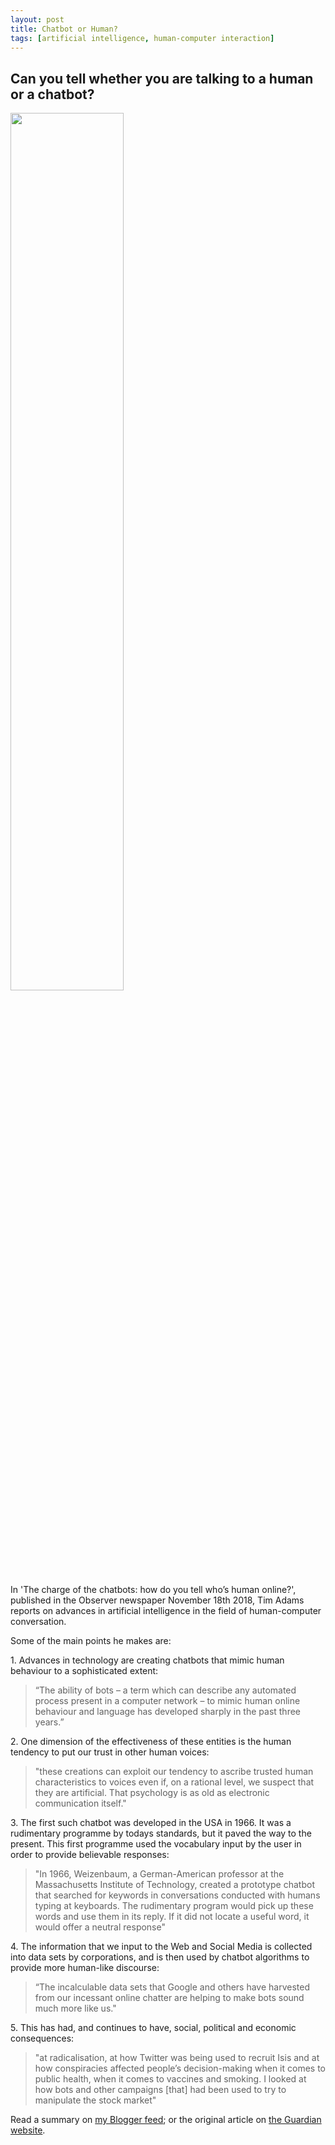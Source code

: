 ```yaml
---
layout: post
title: Chatbot or Human?
tags: [artificial intelligence, human-computer interaction]
---
```

 
<h2>Can you tell whether you are talking to a human or a chatbot?</h2>

<img src="https://i.guim.co.uk/img/media/1213b019decc7688d9ee3f14a317c5e6548d15a6/242_130_2377_1426/master/2377.jpg?width=1300&quality=85&auto=format&fit=max&s=19c8fe1a290e867631cb731855ad3558" style="width:60%;" >

<p>In 'The charge of the chatbots: how do you tell who’s human online?', published in the Observer newspaper November 18th 2018, Tim Adams reports on advances in artificial intelligence in the field of human-computer conversation.</p>

<p>Some of the main points he makes are:</p>

<p>1. Advances in technology are creating chatbots that mimic human behaviour to a sophisticated extent: </p>
<blockquote>
“The ability of bots – a term which can describe any automated process present in a computer network – to mimic human online behaviour and language has developed sharply in the past three years.”
</blockquote>

<p>2. One dimension of the effectiveness of these entities is the human tendency to put our trust in other human voices:</p>
<blockquote>
"these creations can exploit our tendency to ascribe trusted human characteristics to voices even if, on a rational level, we suspect that they are artificial. That psychology is as old as electronic communication itself."
</blockquote>

<p>3. The first such chatbot was developed in the USA in 1966. It was a rudimentary programme by todays standards, but it paved the way to the present. This first programme used the vocabulary input by the user in order to provide believable responses:</p>
<blockquote>
"In 1966, Weizenbaum, a German-American professor at the Massachusetts Institute of Technology, created a prototype chatbot that searched for keywords in conversations conducted with humans typing at keyboards. The rudimentary program would pick up these words and use them in its reply. If it did not locate a useful word, it would offer a neutral response"
</blockquote>

<p>4. The information that we input to the Web and Social Media is collected into data sets by corporations, and is then used by chatbot algorithms to provide more human-like discourse:</p>
<blockquote>
“The incalculable data sets that Google and others have harvested from our incessant online chatter are helping to make bots sound much more like us."
</blockquote>

<p>5. This has had, and continues to have,  social, political and economic consequences:</p>
<blockquote>
"at radicalisation, at how Twitter was being used to recruit Isis and at how conspiracies affected people’s decision-making when it comes to public health, when it comes to vaccines and smoking. I looked at how bots and other campaigns [that] had been used to try to manipulate the stock market"
</blockquote>

<p>Read a summary on <a href="https://computers-and-languages.blogspot.com/2018/11/can-you-tell-whether-you-are-talking-to.html">my Blogger feed</a>; or the original article on <a href="https://www.theguardian.com/technology/2018/nov/18/how-can-you-tell-who-is-human-online-chatbots?CMP=share_btn_tw">the Guardian website</a>.</p>
